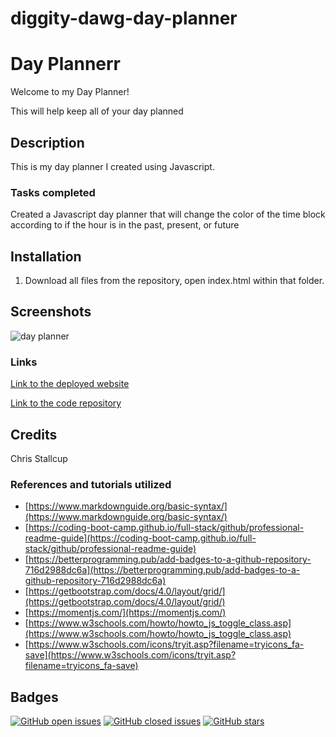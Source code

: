 # diggity-dawg-day-planner

# **Day Plannerr**

Welcome to my Day Planner!

This will help keep all of your day planned 


## Description

This is my day planner I created using Javascript.

### **Tasks completed**
Created a Javascript day planner that will change the color of the time block according to if the hour is in the past, present, or future


## Installation

1. Download all files from the repository, open index.html within that folder.



## Screenshots

![day planner](./assets/diggity-dawg.gif)


### **Links**

[Link to the deployed website](https://mrtofuuu.github.io/diggity-dawg-day-planner/)

[Link to the code repository](https://github.com/MrTofuuu/diggity-dawg-day-planner)


## Credits
Chris Stallcup


### References and tutorials utilized
* [https://www.markdownguide.org/basic-syntax/](https://www.markdownguide.org/basic-syntax/)
* [https://coding-boot-camp.github.io/full-stack/github/professional-readme-guide](https://coding-boot-camp.github.io/full-stack/github/professional-readme-guide)
* [https://betterprogramming.pub/add-badges-to-a-github-repository-716d2988dc6a](https://betterprogramming.pub/add-badges-to-a-github-repository-716d2988dc6a)
* [https://getbootstrap.com/docs/4.0/layout/grid/](https://getbootstrap.com/docs/4.0/layout/grid/)
* [https://momentjs.com/](https://momentjs.com/)
* [https://www.w3schools.com/howto/howto_js_toggle_class.asp](https://www.w3schools.com/howto/howto_js_toggle_class.asp)
* [https://www.w3schools.com/icons/tryit.asp?filename=tryicons_fa-save](https://www.w3schools.com/icons/tryit.asp?filename=tryicons_fa-save)

## Badges

[![GitHub open issues](https://img.shields.io/github/issues/MrTofuuu/diggity-dawg-day-planner?style=for-the-badge)](https://github.com/MrTofuuu/diggity-dawg-day-planner/issues)
[![GitHub closed issues](https://img.shields.io/github/issues-closed/MrTofuuu/diggity-dawg-day-planner?style=for-the-badge)](https://img.shields.io/github/issues-closed/MrTofuuu/diggity-dawg-day-planner?style=for-the-badge)
[![GitHub stars](https://img.shields.io/github/stars/MrTofuuu/diggity-dawg-day-planner?style=for-the-badge)](https://github.com/MrTofuuu/diggity-dawg-day-planner/stargazers)



